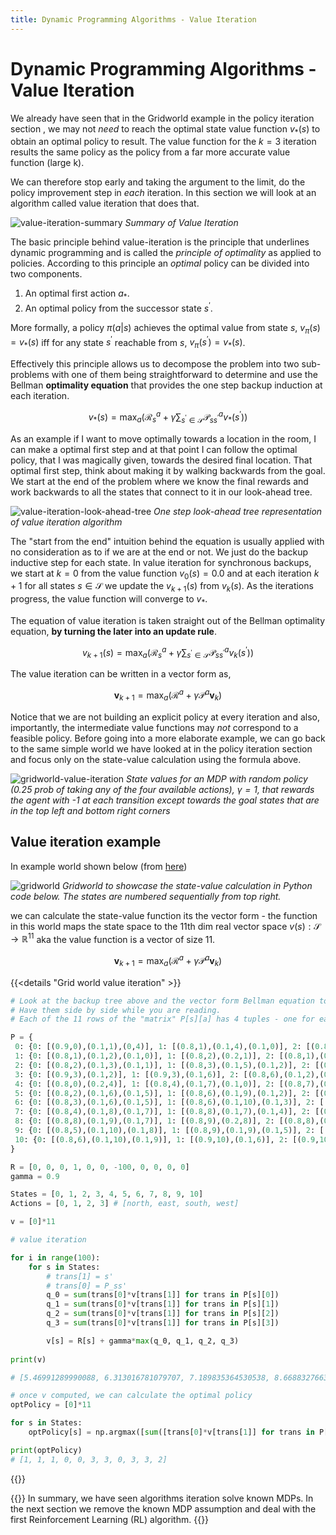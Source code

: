 ```yaml
---
title: Dynamic Programming Algorithms - Value Iteration
---
```


# Dynamic Programming Algorithms - Value Iteration

We already have seen that in the Gridworld example in the policy iteration section , we may not _need_ to reach the optimal state value function $v_*(s)$ to obtain an optimal policy to result. The value function for the $k=3$ iteration results the same policy as the policy from a far more accurate value function (large k). 

We can therefore stop early and taking the argument to the limit, do the policy improvement step in _each_ iteration.  In this section we will look at an algorithm called value iteration that does that.  

![value-iteration-summary](images/value-iteration-summary.png)
*Summary of Value Iteration*

The basic principle behind value-iteration is the principle that underlines dynamic programming and is called the _principle of optimality_ as applied to policies. According to this principle an _optimal_ policy can be divided into two components.

1. An optimal first action $a_*$.
2. An optimal policy from the successor state $s^\prime$.

More formally, a policy $\pi(a|s)$ achieves the optimal value from state $s$, $v_\pi(s) = v_*(s)$ iff for any state $s^\prime$ reachable from $s$, $v_\pi(s^\prime)=v_*(s)$. 

Effectively this principle allows us to decompose the problem into two sub-problems with one of them being straightforward to determine and use the Bellman **optimality equation** that provides the one step backup induction at each iteration.  

$$v_*(s) = \max_a \left( \mathcal R_s^a + \gamma \sum_{s^\prime \in \mathcal S} \mathcal{P}^a_{ss^\prime} v_*(s^\prime) \right)$$

As an example if I want to move optimally towards a location in the room, I can make a optimal first step and at that point I can follow the optimal policy, that I was magically given, towards the desired final location. That optimal first step, think about making it by walking backwards from the goal. We start at the end of the problem where we know the final rewards and work backwards to all the states that connect to it in our look-ahead tree. 

![value-iteration-look-ahead-tree](images/value-iteration-look-ahead-tree.png)
*One step look-ahead tree representation of value iteration algorithm*

The "start from the end" intuition behind the equation is usually applied with no consideration as to if we are at the end or not. We just do the backup inductive step for each state.  In value iteration for synchronous backups, we start at $k=0$ from the value function $v_0(s)=0.0$ and at each iteration $k+1$ for all states $s \in \mathcal{S}$ we update the $v_{k+1}(s)$ from $v_k(s)$. As the iterations progress, the value function will converge to $v_*$.

The equation of value iteration is taken straight out of the Bellman optimality equation, **by turning the later into an update rule**. 

$$v_{k+1}(s) = \max_a \left( \mathcal R_s^a + \gamma \sum_{s^\prime \in \mathcal S} \mathcal{P}^a_{ss^\prime} v_k(s^\prime) \right) $$

The value iteration can be written in a vector form as,

$$\mathbf v_{k+1} = \max_a \left( \mathcal R^a + \gamma \mathcal P^a \mathbf v_k \right) $$

Notice that we are not building an explicit policy at every iteration and also, importantly, the intermediate value functions may _not_ correspond to a feasible policy. Before going into a more elaborate example, we can go back to the same simple world we have looked at in the policy iteration section and focus only on the state-value calculation using the formula above. 

![gridworld-value-iteration](images/gridworld-value-iteration-value-only.png)
*State values for an MDP with random policy (0.25 prob of taking any of the four available actions), $\gamma=1$, that rewards the agent with -1 at each transition except towards the goal states that are in the top left and bottom right corners*

## Value iteration example

In example world shown below (from [here](http://i-systems.github.io/HSE545/iAI/AI/topics/05_MDP/11_MDP.html))

![gridworld](images/gridworld.png)
*Gridworld to showcase the state-value calculation in Python code below. The states are numbered sequentially from top right.*

we can calculate the state-value function its the vector form - the function in this world maps the state space to the 11th dim real vector space  $v(s): \mathcal S \rightarrow \mathbb R^{11}$ aka the value function is a vector of size 11.

$$\mathbf v_{k+1} = \max_a \left( \mathcal R^a + \gamma \mathcal P^a \mathbf v_k \right) $$

{{<details "Grid world value iteration" >}}

```python
# Look at the backup tree above and the vector form Bellman equation to understand this code. 
# Have them side by side while you are reading. 
# Each of the 11 rows of the "matrix" P[s][a] has 4 tuples - one for each of the allowed actions. Each tuple / action is written in the format (probability, s') and is associated with the 3 possible next states that the agent may end up despite its intention to go to the desired state. The states are numbered sequentially from top left to bottom right. 

P = {
 0: {0: [(0.9,0),(0.1,1),(0,4)], 1: [(0.8,1),(0.1,4),(0.1,0)], 2: [(0.8,4),(0.1,1),(0.1,0)], 3: [(0.9,0),(0.1,4)]},
 1: {0: [(0.8,1),(0.1,2),(0.1,0)], 1: [(0.8,2),(0.2,1)], 2: [(0.8,1),(0.1,0),(0.1,2)], 3: [(0.8,0),(0.2,1)]},
 2: {0: [(0.8,2),(0.1,3),(0.1,1)], 1: [(0.8,3),(0.1,5),(0.1,2)], 2: [(0.8,5),(0.1,1),(0.1,3)], 3: [(0.8,1),(0.1,2),(0.1,5)]},
 3: {0: [(0.9,3),(0.1,2)], 1: [(0.9,3),(0.1,6)], 2: [(0.8,6),(0.1,2),(0.1,3)], 3: [(0.8,2),(0.1,3),(0.1,6)]},
 4: {0: [(0.8,0),(0.2,4)], 1: [(0.8,4),(0.1,7),(0.1,0)], 2: [(0.8,7),(0.2,4)], 3: [(0.8,4),(0.1,0),(0.1,7)]},
 5: {0: [(0.8,2),(0.1,6),(0.1,5)], 1: [(0.8,6),(0.1,9),(0.1,2)], 2: [(0.8,9),(0.1,5),(0.1,6)], 3: [(0.8,5),(0.1,2),(0.1,9)]},
 6: {0: [(0.8,3),(0.1,6),(0.1,5)], 1: [(0.8,6),(0.1,10),(0.1,3)], 2: [(0.8,10),(0.1,5),(0.1,6)], 3: [(0.8,5),(0.1,3),(0.1,10)]},
 7: {0: [(0.8,4),(0.1,8),(0.1,7)], 1: [(0.8,8),(0.1,7),(0.1,4)], 2: [(0.9,7),(0.1,8)], 3: [(0.9,7),(0.1,4)]},
 8: {0: [(0.8,8),(0.1,9),(0.1,7)], 1: [(0.8,9),(0.2,8)], 2: [(0.8,8),(0.1,7),(0.1,9)], 3: [(0.8,7),(0.2,8)]},
 9: {0: [(0.8,5),(0.1,10),(0.1,8)], 1: [(0.8,9),(0.1,9),(0.1,5)], 2: [(0.8,9),(0.1,8),(0.1,10)], 3: [(0.8,8),(0.1,5),(0.1,9)]},
 10: {0: [(0.8,6),(0.1,10),(0.1,9)], 1: [(0.9,10),(0.1,6)], 2: [(0.9,10),(0.1,9)], 3: [(0.8,9),(0.1,6),(0.1,10)]}
}

R = [0, 0, 0, 1, 0, 0, -100, 0, 0, 0, 0]
gamma = 0.9

States = [0, 1, 2, 3, 4, 5, 6, 7, 8, 9, 10]
Actions = [0, 1, 2, 3] # [north, east, south, west]

v = [0]*11

# value iteration

for i in range(100):
    for s in States:
        # trans[1] = s'
        # trans[0] = P_ss'
        q_0 = sum(trans[0]*v[trans[1]] for trans in P[s][0])
        q_1 = sum(trans[0]*v[trans[1]] for trans in P[s][1])
        q_2 = sum(trans[0]*v[trans[1]] for trans in P[s][2])
        q_3 = sum(trans[0]*v[trans[1]] for trans in P[s][3])

        v[s] = R[s] + gamma*max(q_0, q_1, q_2, q_3)
    
print(v)

# [5.46991289990088, 6.313016781079707, 7.189835364530538, 8.668832766371658, 4.8028486314273, 3.346646443535637, -96.67286272722137, 4.161433444369266, 3.6539401768050603, 3.2220160316109103, 1.526193402980731]

# once v computed, we can calculate the optimal policy 
optPolicy = [0]*11

for s in States:       
    optPolicy[s] = np.argmax([sum([trans[0]*v[trans[1]] for trans in P[s][a]]) for a in Actions])

print(optPolicy)
# [1, 1, 1, 0, 0, 3, 3, 0, 3, 3, 2]
```

{{</details>}}

{{<hint info>}}
In summary, we have seen algorithms  iteration solve known MDPs. In the next section we remove the known MDP assumption and deal with the first Reinforcement Learning (RL) algorithm. 
{{<hint>}}

